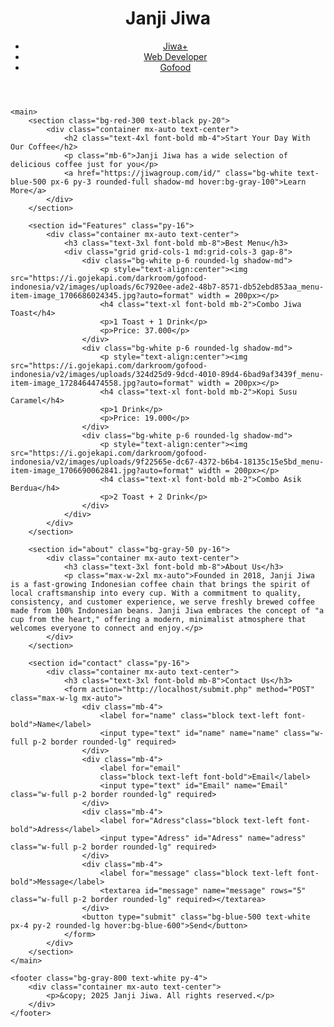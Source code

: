 <html lang="en">
<head>
    <meta charset="UTF-8" />
    <meta name="viewport" content="width=device-width, initial-scale=1.0" />
    <script src="https://cdn.jsdelivr.net/npm/@tailwindcss/browser@4"></script>
</head>
<body class="bg-yellow-100">
    <header class="bg-yellow shadow-md">
        <div class="container mx-auto px-4 py-4 flex justify-between items-center">
            <h1 class="text-xl font-bold text-gray-800">Janji Jiwa</h1>
            <nav>
                <ul class="flex space-x-4">
                    <li><a href="https://jiwagroup.com/id/jiwaplus">Jiwa+</a></li>
                    <li><a href="https://audykawai.github.io/my-biodata/" class="text-black-600 hover:text-black-600">Web Developer</a></li>
                    <li><a href="https://gofood.co.id/id/surabaya/restaurant/kopi-janji-jiwa-jiwa-toast-barata-jaya-7ba0717d-519d-44cb-a761-e363d163d409" class="text-Black-600 hover:text-blue-500">Gofood</a></li>
                </ul>
            </nav>
        </div>
    </header>

    <main>
        <section class="bg-red-300 text-black py-20">
            <div class="container mx-auto text-center">
                <h2 class="text-4xl font-bold mb-4">Start Your Day With Our Coffee</h2>
                <p class="mb-6">Janji Jiwa has a wide selection of delicious coffee just for you</p>
                <a href="https://jiwagroup.com/id/" class="bg-white text-blue-500 px-6 py-3 rounded-full shadow-md hover:bg-gray-100">Learn More</a>
            </div>
        </section>

        <section id="Features" class="py-16">
            <div class="container mx-auto text-center">
                <h3 class="text-3xl font-bold mb-8">Best Menu</h3>
                <div class="grid grid-cols-1 md:grid-cols-3 gap-8">
                    <div class="bg-white p-6 rounded-lg shadow-md">
                        <p style="text-align:center"><img src="https://i.gojekapi.com/darkroom/gofood-indonesia/v2/images/uploads/6c7920ee-ade2-48b7-8571-db52ebd853aa_menu-item-image_1706686024345.jpg?auto=format" width = 200px></p>
                        <h4 class="text-xl font-bold mb-2">Combo Jiwa Toast</h4>
                        <p>1 Toast + 1 Drink</p>
                        <p>Price: 37.000</p>
                    </div>
                    <div class="bg-white p-6 rounded-lg shadow-md">
                        <p style="text-align:center"><img src="https://i.gojekapi.com/darkroom/gofood-indonesia/v2/images/uploads/324d25d9-9dcd-4010-89d4-6bad9af3439f_menu-item-image_1728464474558.jpg?auto=format" width = 200px></p>
                        <h4 class="text-xl font-bold mb-2">Kopi Susu Caramel</h4>
                        <p>1 Drink</p>
                        <p>Price: 19.000</p>
                    </div>
                    <div class="bg-white p-6 rounded-lg shadow-md">
                        <p style="text-align:center"><img src="https://i.gojekapi.com/darkroom/gofood-indonesia/v2/images/uploads/9f22565e-dc67-4372-b6b4-18135c15e5bd_menu-item-image_1706690062841.jpg?auto=format" width = 200px></p>
                        <h4 class="text-xl font-bold mb-2">Combo Asik Berdua</h4>
                        <p>2 Toast + 2 Drink</p>
                    </div>
                </div>
            </div>
        </section>

        <section id="about" class="bg-gray-50 py-16">
            <div class="container mx-auto text-center">
                <h3 class="text-3xl font-bold mb-8">About Us</h3>
                <p class="max-w-2xl mx-auto">Founded in 2018, Janji Jiwa is a fast-growing Indonesian coffee chain that brings the spirit of local craftsmanship into every cup. With a commitment to quality, consistency, and customer experience, we serve freshly brewed coffee made from 100% Indonesian beans. Janji Jiwa embraces the concept of "a cup from the heart," offering a modern, minimalist atmosphere that welcomes everyone to connect and enjoy.</p>
            </div>
        </section>

        <section id="contact" class="py-16">
            <div class="container mx-auto text-center">
                <h3 class="text-3xl font-bold mb-8">Contact Us</h3>
                <form action="http://localhost/submit.php" method="POST" class="max-w-lg mx-auto">
                    <div class="mb-4">
                        <label for="name" class="block text-left font-bold">Name</label>
                        <input type="text" id="name" name="name" class="w-full p-2 border rounded-lg" required>
                    </div>
                    <div class="mb-4">
                        <label for="email"
                        class="block text-left font-bold">Email</label>
                        <input type="text" id="Email" name="Email" class="w-full p-2 border rounded-lg" required>
                    </div>
                    <div class="mb-4">
                        <label for="Adress"class="block text-left font-bold">Adress</label>
                        <input type="Adress" id="Adress" name="adress" class="w-full p-2 border rounded-lg" required>
                    </div>
                    <div class="mb-4">
                        <label for="message" class="block text-left font-bold">Message</label>
                        <textarea id="message" name="message" rows="5" class="w-full p-2 border rounded-lg" required></textarea>
                    </div>
                    <button type="submit" class="bg-blue-500 text-white px-4 py-2 rounded-lg hover:bg-blue-600">Send</button>
                </form>
            </div>
        </section>
    </main>

    <footer class="bg-gray-800 text-white py-4">
        <div class="container mx-auto text-center">
            <p>&copy; 2025 Janji Jiwa. All rights reserved.</p>
        </div>
    </footer>
</body>
</html>
